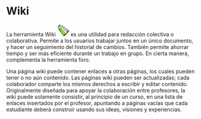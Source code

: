 # Wiki

La herramienta Wiki ![](../../.gitbook/assets/graphics208%20%284%29.png) es una utilidad para redacción colectiva o colaborativa. Permite a los usuarios trabajar juntos en un único documento, y hacer un seguimiento del historial de cambios. También permite ahorrar tiempo y ser más eficiente durante un trabajo en grupo. En cierta manera, complementa la herramienta foro.

Una página wiki puede contener enlaces a otras páginas, los cuales pueden tener o no aún contenido. Las páginas wiki pueden ser actualizadas; cada colaborador comparte los mismos derechos a escribir y editar contenido. Originalmente diseñada para apoyar la colaboración entre profesores, la wiki puede solamente consistir, al principio de un curso, en una lista de enlaces insertados por el profesor, apuntando a páginas vacías que cada estudiante deberá construir usando sus ideas, visiones y experiencias.

